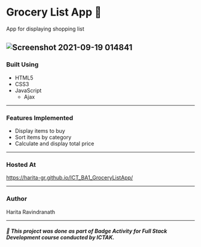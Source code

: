 # Grocery List App :shopping_cart:
App for displaying shopping list

![Screenshot 2021-09-19 014841](https://user-images.githubusercontent.com/61909695/133907516-37b634e9-b325-4ebe-819d-969c2c98f4d7.jpg)
---
### Built Using
- HTML5
- CSS3
- JavaScript
  - Ajax
  
---
### Features Implemented
- Display items to buy
- Sort items by category
- Calculate and display total price

---
### Hosted At
<https://harita-gr.github.io/ICT_BA1_GroceryListApp/>

---
### Author
Harita Ravindranath

---
##### :pushpin: This project was done as part of Badge Activity for Full Stack Development course conducted by ICTAK.



